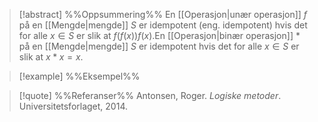 
> [!abstract] %%Oppsummering%%
> En [[Operasjon|unær operasjon]] $f$ på en [[Mengde|mengde]] $S$ er idempotent (eng. idempotent) hvis det for alle $x\in S$ er slik at $f \left(f \left(x\right)\right)f \left(x\right)$.En [[Operasjon|binær operasjon]] $*$ på en [[Mengde|mengde]] $S$ er idempotent hvis det for alle $x\in S$ er slik at $x*x=x$.

> [!example] %%Eksempel%%
> 

> [!quote] %%Referanser%%
>Antonsen, Roger. *Logiske metoder*. Universitetsforlaget, 2014.


